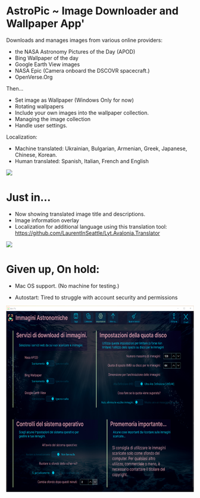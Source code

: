 # AstroPic ~ Image Downloader and Wallpaper App'
Downloads and manages images from various online providers: 

- the NASA Astronomy Pictures of the Day (APOD) 
- Bing Wallpaper of the day 
- Google Earth View images
- NASA Epic (Camera onboard the DSCOVR spacecraft.)
- OpenVerse.Org

Then...
- Set image as Wallpaper (Windows Only for now)
- Rotating wallpapers
- Include your own images into the wallpaper collection.
- Managing the image collection 
- Handle user settings.

Localization: 
- Machine translated: Ukrainian, Bulgarian, Armenian, Greek, Japanese, Chinese, Korean. 
- Human translated: Spanish, Italian, French and English
 
<p align="left"><img src="AstroPicScreenshot.png" height="500"/>

# Just in...

- Now showing translated image title and descriptions.
- Image information overlay 
- Localization for additional language using this translation tool: 
 https://github.com/LaurentInSeattle/Lyt.Avalonia.Translator

<p align="left"><img src="AstroPicCollectionScreenshot.png" height="500"/>

# Given up, On hold: 

- Mac OS support. (No machine for testing.)

- Autostart: Tired to struggle with account security and permissions  

<p align="left"><img src="AstroPicSettingsScreenshot.png" height="500"/>


